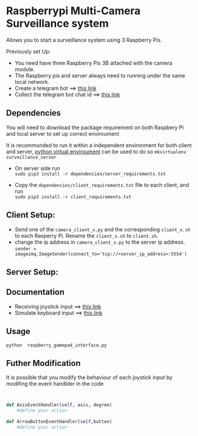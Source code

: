 # Raspberrypi Multi-Camera Surveillance system
Allows you to start a surveillance system using 3 Raspberry Pis.

Previously set Up:</br>
- You need have three Raspberry Pis 3B attached with the camera module. 
- The Raspberry pis and server always need to running under the same local network.
- Create a telegram bot  ==> [this link](https://docs.microsoft.com/en-us/azure/bot-service/bot-service-channel-connect-telegram?view=azure-bot-service-4.0)
- Collect the telegram bot chat id ==> [this link](https://stackoverflow.com/questions/32423837/telegram-bot-how-to-get-a-group-chat-id)


## Dependencies 
You will need to download the package requirement on both Raspbery Pi and local server to set up correct enviroument</br>

It is recommonded to run it within a independent environment for both client and server, [python virtual enviroument](https://docs.python.org/3/tutorial/venv.html) can be used to do so
```mkvirtualenv surveillance_server```

- On server side run</br>
```sudo pip3 install -r dependencies/server_requirements.txt```

- Copy the `dependencies/client_requirements.txt` file to each client, and run</br>
```sudo pip3 install -r client_requirements.txt```



## Client Setup:

- Send one of the `camera_client_x.py` and the corresponding `client_x.sh` to each Rasperry Pi. Rename the `client_x.sh` to `client.sh`.
- change the ip address in `camera_client_x.py` to the server ip address.
```sender = imagezmq.ImageSender(connect_to='tcp://<server_ip_address>:5554')```


## Server Setup:



## Documentation 
- Receiving joystick input ==> [this link](https://www.pygame.org/docs/ref/joystick.html?highlight=joystick)
- Simulate keyboard input ==> [this link](https://pypi.org/project/pynput/)

## Usage 
```python  raspberry_gamepad_interface.py  ```

## Futher Modification
It is possible that you modify the behaviour of each joystick input by modifing the event handlder in the code 
```python 


def AxisEventHandler(self, axis, degree)
    #define your action 
    
def ArrowButtonEventHandler(self,button)
    #define your action 


```
